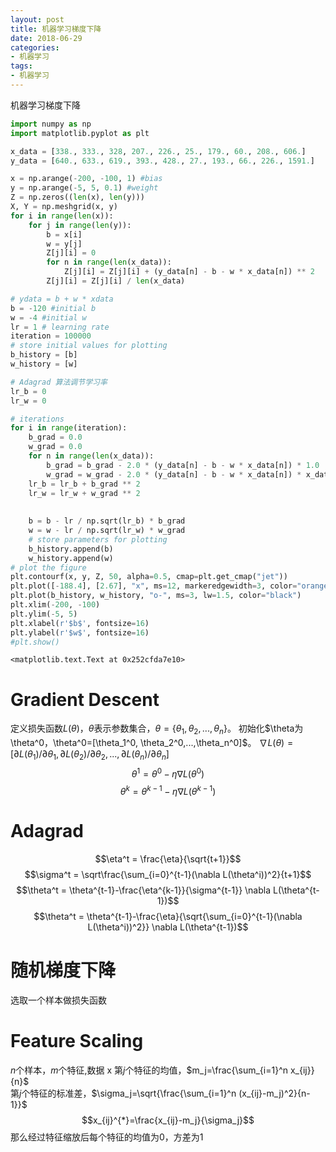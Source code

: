 ```yaml
---
layout: post
title: 机器学习梯度下降
date: 2018-06-29
categories:
- 机器学习
tags:
- 机器学习
---
```

机器学习梯度下降
<!--more-->
```python
import numpy as np
import matplotlib.pyplot as plt
```


```python
x_data = [338., 333., 328, 207., 226., 25., 179., 60., 208., 606.]
y_data = [640., 633., 619., 393., 428., 27., 193., 66., 226., 1591.]
```


```python
x = np.arange(-200, -100, 1) #bias
y = np.arange(-5, 5, 0.1) #weight
Z = np.zeros((len(x), len(y)))
X, Y = np.meshgrid(x, y)
for i in range(len(x)):
    for j in range(len(y)):
        b = x[i]
        w = y[j]
        Z[j][i] = 0
        for n in range(len(x_data)):
            Z[j][i] = Z[j][i] + (y_data[n] - b - w * x_data[n]) ** 2
        Z[j][i] = Z[j][i] / len(x_data)
```


```python
# ydata = b + w * xdata
b = -120 #initial b
w = -4 #initial w
lr = 1 # learning rate
iteration = 100000
# store initial values for plotting
b_history = [b]
w_history = [w]

# Adagrad 算法调节学习率
lr_b = 0
lr_w = 0

# iterations
for i in range(iteration):
    b_grad = 0.0
    w_grad = 0.0
    for n in range(len(x_data)):
        b_grad = b_grad - 2.0 * (y_data[n] - b - w * x_data[n]) * 1.0
        w_grad = w_grad - 2.0 * (y_data[n] - b - w * x_data[n]) * x_data[n]
    lr_b = lr_b + b_grad ** 2
    lr_w = lr_w + w_grad ** 2
    
    
    b = b - lr / np.sqrt(lr_b) * b_grad
    w = w - lr / np.sqrt(lr_w) * w_grad
    # store parameters for plotting
    b_history.append(b)
    w_history.append(w)
# plot the figure
plt.contourf(x, y, Z, 50, alpha=0.5, cmap=plt.get_cmap("jet"))
plt.plot([-188.4], [2.67], "x", ms=12, markeredgewidth=3, color="orange")
plt.plot(b_history, w_history, "o-", ms=3, lw=1.5, color="black")
plt.xlim(-200, -100)
plt.ylim(-5, 5)
plt.xlabel(r'$b$', fontsize=16)
plt.ylabel(r'$w$', fontsize=16)
#plt.show()
```




    <matplotlib.text.Text at 0x252cfda7e10>



# Gradient Descent
定义损失函数$L(\theta)$，$\theta$表示参数集合，$\theta=\{\theta_1,\theta_2,...,\theta_n\}$。
初始化$\theta为\theta^0，\theta^0=[\theta_1^0, \theta_2^0,...,\theta_n^0]$。
$\nabla L(\theta)=[\partial L(\theta_1)/\partial \theta_1, \partial L(\theta_2)/\partial \theta_2,..., \partial L(\theta_n)/\partial \theta_n]$
$$\theta^1 = \theta^0-\eta\nabla L(\theta^0)$$
$$\theta^k = \theta^{k-1}-\eta\nabla L(\theta^{k-1})$$

# Adagrad
$$\eta^t = \frac{\eta}{\sqrt{t+1}}$$
$$\sigma^t = \sqrt\frac{\sum_{i=0}^{t-1}(\nabla L(\theta^i))^2}{t+1}$$
$$\theta^t = \theta^{t-1}-\frac{\eta^{k-1}}{\sigma^{t-1}} \nabla L(\theta^{t-1})$$
$$\theta^t = \theta^{t-1}-\frac{\eta}{\sqrt{\sum_{i=0}^{t-1}(\nabla L(\theta^i))^2}} \nabla L(\theta^{t-1})$$

# 随机梯度下降
选取一个样本做损失函数

# Feature Scaling
$n$个样本，$m$个特征,数据 x
第$j$个特征的均值，$m_j=\frac{\sum_{i=1}^n  x_{ij}}{n}$  
第$j$个特征的标准差，$\sigma_j=\sqrt{\frac{\sum_{i=1}^n (x_{ij}-m_j)^2}{n-1}}$  
$$x_{ij}^{*}=\frac{x_{ij}-m_j}{\sigma_j}$$
那么经过特征缩放后每个特征的均值为0，方差为1


```python

```
